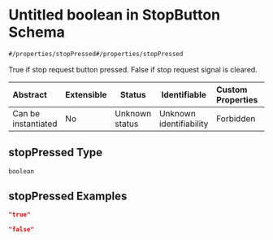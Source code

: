# Untitled boolean in StopButton Schema

```txt
#/properties/stopPressed#/properties/stopPressed
```

True if stop request button pressed. False if stop request signal is cleared.


| Abstract            | Extensible | Status         | Identifiable            | Custom Properties | Additional Properties | Access Restrictions | Defined In                                                                        |
| :------------------ | ---------- | -------------- | ----------------------- | :---------------- | --------------------- | ------------------- | --------------------------------------------------------------------------------- |
| Can be instantiated | No         | Unknown status | Unknown identifiability | Forbidden         | Allowed               | none                | [stop-button.json\*](../../schema/sensor/stop-button.json "open original schema") |

## stopPressed Type

`boolean`

## stopPressed Examples

```json
"true"
```

```json
"false"
```

